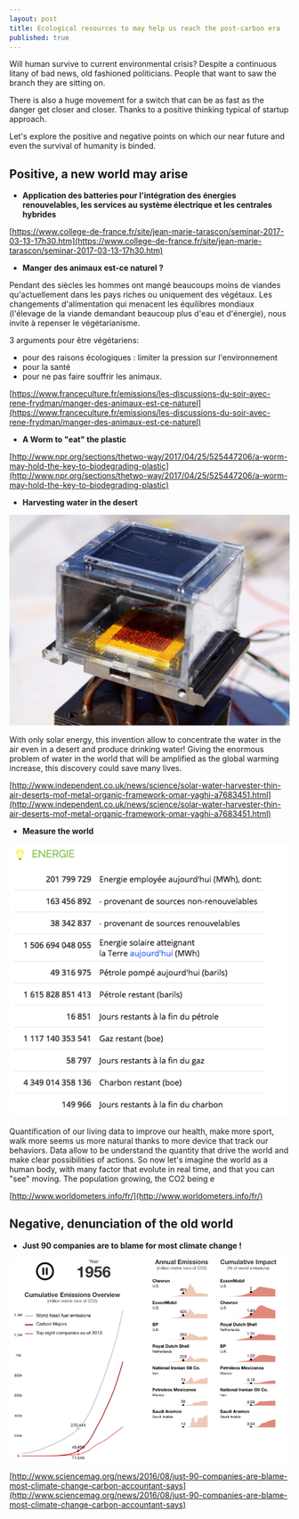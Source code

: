 ```yaml
---
layout: post
title: Ecological resources to may help us reach the post-carbon era
published: true
---
```


Will human survive to current environmental crisis? Despite a continuous litany of bad news, old fashioned politicians. People that want to saw the branch they are sitting on.

There is also a huge movement for a switch that can be as fast as the danger get closer and closer.
Thanks to a positive thinking typical of startup approach.

Let's explore the positive and negative points on which our near future and even the survival of humanity is binded.

## Positive, a new world may arise

* **Application des batteries pour l'intégration des énergies renouvelables, les services au système électrique et les centrales hybrides**

[https://www.college-de-france.fr/site/jean-marie-tarascon/seminar-2017-03-13-17h30.htm](https://www.college-de-france.fr/site/jean-marie-tarascon/seminar-2017-03-13-17h30.htm)

* **Manger des animaux est-ce naturel ?**

Pendant des siècles les hommes ont mangé beaucoups moins de viandes qu'actuellement dans les pays riches ou uniquement des végétaux. Les changements d'alimentation qui menacent les équilibres mondiaux (l'élevage de la viande demandant beaucoup plus d'eau et d'énergie), nous invite à repenser le végétarianisme.

3 arguments pour être végétariens:

* pour des raisons écologiques : limiter la pression sur l'environnement
* pour la santé
* pour ne pas faire souffrir les animaux.

[https://www.franceculture.fr/emissions/les-discussions-du-soir-avec-rene-frydman/manger-des-animaux-est-ce-naturel](https://www.franceculture.fr/emissions/les-discussions-du-soir-avec-rene-frydman/manger-des-animaux-est-ce-naturel)


* **A Worm to "eat" the plastic**

[http://www.npr.org/sections/thetwo-way/2017/04/25/525447206/a-worm-may-hold-the-key-to-biodegrading-plastic](http://www.npr.org/sections/thetwo-way/2017/04/25/525447206/a-worm-may-hold-the-key-to-biodegrading-plastic)

* **Harvesting water in the desert**

<img src="../images/carbon-waterharvester.jpg" title="Harvesting water in the desert">

With only solar energy, this invention allow to concentrate the water in the air even in a desert and produce drinking water! Giving the enormous problem of water in the world that will be amplified as the global warming increase, this discovery could save many lives.


[http://www.independent.co.uk/news/science/solar-water-harvester-thin-air-deserts-mof-metal-organic-framework-omar-yaghi-a7683451.html](http://www.independent.co.uk/news/science/solar-water-harvester-thin-air-deserts-mof-metal-organic-framework-omar-yaghi-a7683451.html)

* **Measure the world**

<img  src="../images/carbon-data.png" title="world data in realtime">

Quantification of our living data to improve our health, make more sport, walk more seems us more natural thanks to more device that track our behaviors.
Data allow to be understand the quantity that drive the world and make clear possibilities of actions. So now let's imagine the world as a human body, with many factor that evolute in real time,  and that you can "see" moving. The population growing, the CO2 being e

[http://www.worldometers.info/fr/](http://www.worldometers.info/fr/)

## Negative, denunciation of the old world

* **Just 90 companies are to blame for most climate change !**


<img src="../images/carbon-companies.png" title="Diagram of the contribution of major oil companies to most of carbon emission since last century">

[http://www.sciencemag.org/news/2016/08/just-90-companies-are-blame-most-climate-change-carbon-accountant-says](http://www.sciencemag.org/news/2016/08/just-90-companies-are-blame-most-climate-change-carbon-accountant-says)
